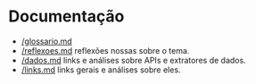 Documentação
============

- [/glossario.md](Glossário)
- [/reflexoes.md](Reflexões:) reflexões nossas sobre o tema.
- [/dados.md](Dados:) links e análises sobre APIs e extratores de dados.
- [/links.md](Links:) links gerais e análises sobre eles.

